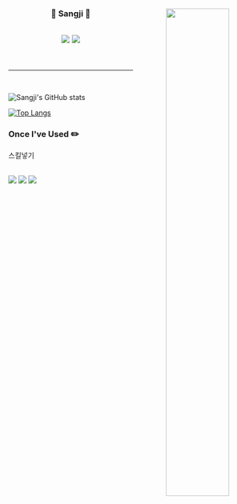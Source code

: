 <div align="center">
  
  <img align="right" width="50%" src="https://github-readme-stats.vercel.app/api?username=seondal&show_icons=true&theme=dracula&hide="/>
 
  ### 🐣 Sangji 🐥 
 
 <a href="https://github.com/qwr133"><img src="https://hits.seeyoufarm.com/api/count/incr/badge.svg?url=https%3A%2F%2Fgithub.com%2Fseondal&count_bg=%23000000&title_bg=%23000000&icon=github.svg&icon_color=%23E7E7E7&title=GitHub&edge_flat=false)"/></a> <a href="https://solved.ac/whkakrkr"><img src="http://mazassumnida.wtf/api/mini/generate_badge?boj=whkakrkr"/></a>
 ---

 
 <br>
 
</div>
  
 ---
 
 <br>
 

![Sangji's GitHub stats](https://github-readme-stats.vercel.app/api?username=qwr133&theme=dark&show_icons=true)
</div>


﻿[![Top Langs](https://github-readme-stats.vercel.app/api/top-langs/?username=qwr133&langs_count=10&layout=compact&theme=dark)](https://github.com/qwr133)

<div align="left">

### Once I've Used ✏️


<p>스킬넣기</p>
</a>
<br>
<img src="https://img.shields.io/badge/GitHub-181717?style=flat-square&logo=github&logoColor=white"/></a>
<img src="https://img.shields.io/badge/Figma-F24E1E?style=flat-square&logo=figma&logoColor=white"/></a>
<img src="https://img.shields.io/badge/Notion-000000?style=flat-square&logo=notion&logoColor=white"/></a>
